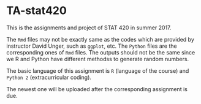 # TA-stat420
This is the assignments and project of STAT 420 in summer 2017.

The `Rmd` files may not be exactly same as the codes which are provided by instructor David Unger, such as `ggplot`, etc. The `Python` files are the corresponding ones of `Rmd` files. The outputs should not be the same since we R and Python have different methodss to generate random numbers.

The basic language of this assignment is `R` (language of the course) and `Python 2` (extracurricular coding).

The newest one will be uploaded after the corresponding assignment is due.
